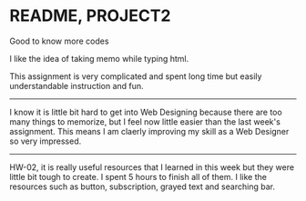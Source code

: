 <h1><b>README, PROJECT2</b></h1>


<p>Good to know more codes</p>
<p>I like the idea of taking memo while typing html.</p>
<p>This assignment is very complicated and spent long time but easily understandable instruction and fun.

<hr />

<p>I know it is little bit hard to get into Web Designing because there are too many things to memorize, but I feel now little easier than the last week's assignment. This means I am claerly improving my skill as a Web Designer so very impressed.</p>

<hr />

<p>HW-02, it is really useful resources that I learned in this week but they were little bit tough to create. I spent 5 hours to finish all of them. I like the resources such as button, subscription, grayed text and searching bar.
